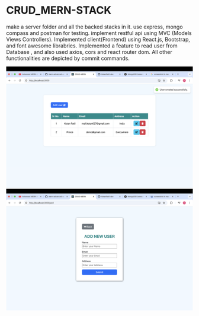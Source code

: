 # CRUD_MERN-STACK
make a server folder and all the backed stacks in it. use express, mongo compass and postman for testing.
implement restful api using MVC (Models Views Controllers).
Implemented client(Frontend) using React.js, Bootstrap, and font awesome librabries.
Implemented a feature to read user from Database , and also used axios, cors and react router dom.
All other functionalities are depicted by commit commands.

![image alt](https://github.com/KetanPatil-dev/CRUD_MERN-STACK/blob/3919c1eed4513b89fca91e7264ceed1c97bfe39d/B7AFE4EF-9E15-450E-A642-970DC068D865.png)
![image alt](https://github.com/KetanPatil-dev/CRUD_MERN-STACK/blob/098e344e1b9b64f2e63eabf9a51c546a64aecc6e/839DC1CB-6459-4879-9627-5363B915CDB1.png)
